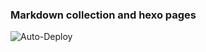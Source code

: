 ### Markdown collection and hexo pages

![Auto-Deploy](https://github.com/another-s347/md-pages/workflows/Auto-Deploy/badge.svg?event=push)